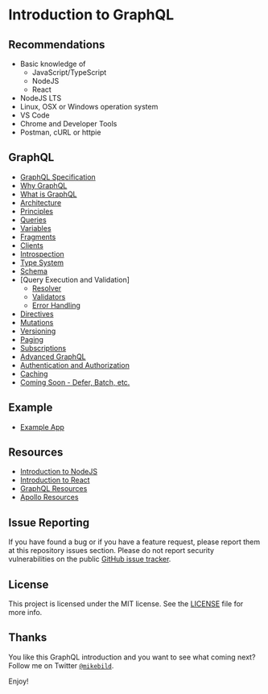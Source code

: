 # Introduction to GraphQL

## Recommendations

- Basic knowledge of
  - JavaScript/TypeScript
  - NodeJS
  - React
- NodeJS LTS
- Linux, OSX or Windows operation system
- VS Code
- Chrome and Developer Tools
- Postman, cURL or httpie

## GraphQL

- [GraphQL Specification](https://facebook.github.io/graphql/)
- [Why GraphQL](introduction-graphql/intro.md)
- [What is GraphQL](introduction-graphql/graphql.md)
- [Architecture](introduction-graphql/architecture.md)
- [Principles](introduction-graphql/principles.md)
- [Queries](introduction-graphql/queries.md)
- [Variables](introduction-graphql/variables.md)
- [Fragments](introduction-graphql/fragments.md)
- [Clients](introduction-graphql/clients.md)
- [Introspection](introduction-graphql/introspection.md)
- [Type System](introduction-graphql/types.md)
- [Schema](introduction-graphql/schema.md)
- [Query Execution and Validation]
  - [Resolver](introduction-graphql/resolver.md)
  - [Validators](introduction-graphql/validators.md)
  - [Error Handling](introduction-graphql/errors.md)
- [Directives](introduction-graphql/directives.md)
- [Mutations](introduction-graphql/mutations.md)
- [Versioning](introduction-graphql/versioning.md)
- [Paging](introduction-graphql/paging.md)
- [Subscriptions](introduction-graphql/subscriptions.md)
- [Advanced GraphQL](introduction-graphql/advanced-graphql.md)
- [Authentication and Authorization](introduction-graphql/auth.md)
- [Caching](introduction-graphql/caching.md)
- [Coming Soon - Defer, Batch, etc.](introduction-graphql/soon.md)
## Example

- [Example App](example/README.md)

## Resources

- [Introduction to NodeJS](https://github.com/mikebild/introduction-nodejs)
- [Introduction to React](https://github.com/mikebild/introduction-react)
- [GraphQL Resources](introduction-graphql/resources.md)
- [Apollo Resources](introduction-apollo/resources.md)

## Issue Reporting

If you have found a bug or if you have a feature request, please report them at this repository issues section. Please do not report security vulnerabilities on the public [GitHub issue tracker](https://github.com/mikebild/introduction-graphql/issues).

## License

This project is licensed under the MIT license. See the [LICENSE](LICENSE) file for more info.

## Thanks

You like this GraphQL introduction and you want to see what coming next? Follow me on Twitter [`@mikebild`](https://twitter.com/mikebild).

Enjoy!
